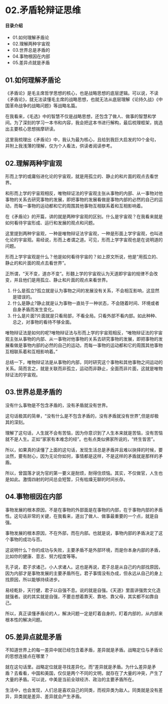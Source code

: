 # 02.矛盾轮辩证思维
#### 目录介绍
- 01.如何理解矛盾论
- 02.理解两种宇宙观
- 03.世界总是矛盾的
- 04.事物根因在内部
- 05.差异点就是矛盾




## 01.如何理解矛盾论

《矛盾论》是毛主席哲学思想的核心，也是战略思想的底层逻辑。可以说，不读《矛盾论》，就无法读懂毛主席的战略思想，也就无法从底层理解《论持久战》《中国革命战争的战略问题》等战略名篇。

在我看来，《毛选》中的智慧不仅是战略思想，还包含了做人、做事的智慧和学间。为了深刻的学习一本书和内容，我会把这本书进行解构，最后梳理框架，挑选出主要核心思想揣摩研读。

这里我梳理出《矛盾论》中，我认为最为核心，且给到我巨大启发的10个金句，并附上我浅薄的理解，仅为个人看法，供读者阅读参考。

## 02.理解两种宇宙观

形而上学的或庸俗进化论的宇宙观，就是用孤立的、静止的和片面的观点去看世界。

和形而上学的宇宙观相反，唯物辩证法的宇宙观主张从事物的内部、从一事物对他事物的关系去研究事物的发展，即把事物的发展看做是事物内部的必然的自己的运动，而每一事物的运动都和它的周围其他事物互相联系着和互相影响着。

在《矛盾论》的开篇，讲的就是两种宇宙观的区别。什么是宇宙观？在我看来就是如何看待宇宙形成、运行和发展的观点和问题。

这里提到两种宇宙观，一种是唯物辩证法宇宙观，一种是形面上学宇宙观，也叫进化论的宇宙观。易经说，形而上者谓之道。可见，形而上学字宙观也是在说明道的问题。

形而上学宇宙观是什么？他是如何看待宇宙的？如上原文所说，他是“用孤立的、静止的和片面的观点去看世界”。

正所谓，“天不变，道亦不变”。形麵上学的宇宙观认为天道即宇宙的规律不会改变，并且他们是用孤立、静止和片面的观点来看世界。

1. 什么是孤立?孤立就是认为事物之间的发展没有关系，不会相互影响，这显然是错误的。 
2. 什么是静止?静止就是认为事物一直处于一种状态，不会随着时间、环境或者自身矛盾而发生变化。 
3. 什么是片面?片面就是只看局部，不看全局。只看外部不看内部。如此种种、总之，对事物的看待不够全面。

唯物辩证法是如何的呢?唯物辩证法与形而上学的宇宙观相反，“唯物辩证法的宇宙观主张从事物的内部、从一事物对他事物的关系去研究事物的发展，即把事物的发展看做是事物内部的必然的自己的运动，而每一事物的运动都和它的周围其他事物互相联系着和互相影响着。”

总结一下，唯物辩证法是从事物的内部，同时研究这个事物和其他事物之间运动的关系。简而言之，就是关联而非孤立，运动而非静止，全面而非片面，这就是唯物辩证法的宇宙观。

## 03.世界总是矛盾的

没有什么事物是不包含矛盾的，没有矛盾就没有世界。

这句话极其的简单，“没有什么是不包含矛盾的，没有矛盾就没有世界”,但是却极其的深刻。

理解了这句话，人生就不会有苦恼，因为你意识到了人生本来就是苦恼，没有苦恼就不是人生。正如“家家有本难念的经”。也有点类似佛家所说的，“终生皆苦”。

所以，如果真的读懂了上面的这句话，发现生活总是矛盾并且难以抉择的时候，要淡然，要有耐心，因为无论你如何，事情都是这样，不是这样的矛盾就是那样的矛盾。

所以，曾国落才说为官的第一要义是耐烦，耐得住烦恼。其实，不仅做官，人生也是如此。激情四射的时间总会短暂，只有枯燥无聊的时间长存。

## 04.事物根因在内部

事物发展的根本原因，不是在事物的外部面是在事物的内部，在于事物内部的矛盾性。这句话非常的关键，在我看来，道出了做人、做事最重要的一个点，就是自强。

事物发展的根本原因，不在外部，而在内部。也就是说，事物内部的矛盾决定了这个事物的成功与否。

这说明什么？你的成功与失败，主要矛盾不是外部环境，而是你本身内部的矛盾，比如你的健康、意志、努力程度等等。

孔子说，君子求诸己，小人求诸人。这也是再说，君子总是从自己的内部找原因，因为内部才是事物发展的主要矛盾所在。君子事情没有办成，但永远从自己的身上找原因，所以能够持续进步。

易经乾卦，天行健，君子以自强不息。说的就是自强。《天道》里面讲强势文化造就强者。说的其实就是自强，不要总想着靠天、靠地、靠父母，其实都不如靠自己。

所以，真正读懂矛盾论的人，解决问题一定是盯着自身的，盯着内部的，从内部来根本性的解决问题。

## 05.差异点就是矛盾

不知道世界上的每一差异中就已经包含着矛盾，差异就是矛盾。战略定位与矛盾论的思想连接点在哪里？

就在这句话里。战略定位就是寻找差异化。而“差异就是矛盾。为什么差异是矛盾？去看看，中国和美国，仅仅是两个不同的文明，就存在了大量的冲突，产生了大量的矛盾。可以说，中美是当前全球经济、政治的主要矛盾所在。

生活中，也会发现，人们总是喜欢自己的同类，而视异类为敌人。同类就是没有差异，异类就是差异、差异就会产生矛盾。






